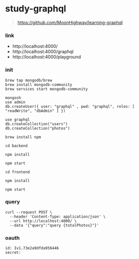# study-graphql
> https://github.com/MoonHighway/learning-graphql

### link
- http://localhost:4000/
- http://localhost:4000/graphql
- http://localhost:4000/playground

### init

```shell
brew tap mongodb/brew
brew install mongodb-community
brew services start mongodb-community

mongosh
use admin
db.createUser({ user: "graphql" , pwd: "graphql", roles: [ "readWrite", "dbAdmin" ] })

use graphql
db.createCollection("users")
db.createCollection("photos")
```

```shell
brew install npm
```
```shell
cd backend

npm install

npm start
``` 
```shell
cd frontend

npm install

npm start
```

### query

```shell
curl --request POST \
  --header 'Content-Type: application/json' \
  --url http://localhost:4000/ \
  --data '{"query":"query {totalPhotos}"}'
```

### oauth
```
id: Iv1.73e2a9dfda956446
secret: 
```